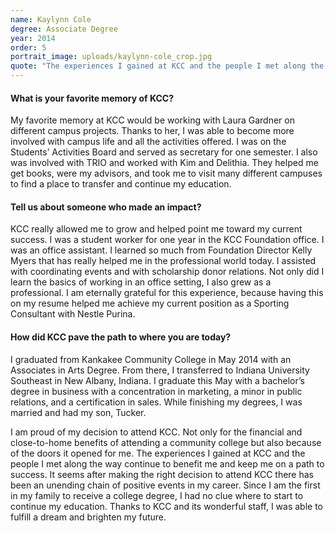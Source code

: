 ```yaml
---
name: Kaylynn Cole
degree: Associate Degree
year: 2014
order: 5
portrait_image: uploads/kaylynn-cole_crop.jpg
quote: "The experiences I gained at KCC and the people I met along the way continue to benefit me and keep me on a path to success."
---
```


<h4 class="blue-heading-small">What is your favorite memory of KCC?</h4>
My favorite memory at KCC would be working with Laura Gardner on different campus projects. Thanks to her, I was able to become more involved with campus life and all the activities offered. I was on the Students’ Activities Board and served as secretary for one semester. I also was involved with TRIO and worked with Kim and Delithia. They helped me get books, were my advisors, and took me to visit many different campuses to find a place to transfer and continue my education.

<h4 class="blue-heading-small">Tell us about someone who made an impact?</h4>
KCC really allowed me to grow and helped point me toward my current success. I was a student worker for one year in the KCC Foundation office. I was an office assistant. I learned so much from Foundation Director Kelly Myers that has really helped me in the professional world today. I assisted with coordinating events and with scholarship donor relations. Not only did I learn the basics of working in an office setting, I also grew as a professional. I am eternally grateful for this experience, because having this on my resume helped me achieve my current position as a Sporting Consultant with Nestle Purina.

<h4 class="blue-heading-small">How did KCC pave the path to where you are today?</h4>
I graduated from Kankakee Community College in May 2014 with an Associates in Arts Degree. From there, I transferred to Indiana University Southeast in New Albany, Indiana. I graduate this May with a bachelor’s degree in business with a concentration in marketing, a minor in public relations, and a certification in sales. While finishing my degrees, I was married and had my son, Tucker.

I am proud of my decision to attend KCC. Not only for the financial and close-to-home benefits of attending a community college but also because of the doors it opened for me. The experiences I gained at KCC and the people I met along the way continue to benefit me and keep me on a path to success. It seems after making the right decision to attend KCC there has been an unending chain of positive events in my career. Since I am the first in my family to receive a college degree, I had no clue where to start to continue my education. Thanks to KCC and its wonderful staff, I was able to fulfill a dream and brighten my future.
